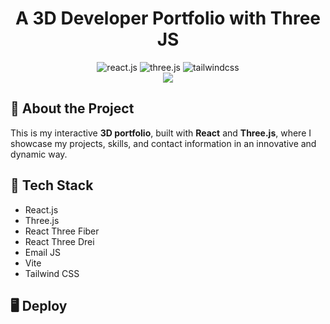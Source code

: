 # <div align="center">A 3D Developer Portfolio with Three JS</div>

<div align="center">
  <img src="https://img.shields.io/badge/-React_JS-black?style=for-the-badge&logoColor=white&logo=react&color=61DAFB" alt="react.js" />
   <img src="https://img.shields.io/badge/-Three_JS-black?style=for-the-badge&logoColor=white&logo=threedotjs&color=000000" alt="three.js" />
   <img src="https://img.shields.io/badge/-Tailwind_CSS-black?style=for-the-badge&logoColor=white&logo=tailwindcss&color=06B6D4" alt="tailwindcss" />
 </div>



<div align="center" top=20>
  <img src="https://i.imgur.com/WbapW6Z.png">
</div>

## 📌 About the Project  
This is my interactive **3D portfolio**, built with **React** and **Three.js**, where I showcase my projects, skills, and contact information in an innovative and dynamic way.


 ## <a name="tech-stack">🔧 Tech Stack</a>
 - React.js
 - Three.js
 - React Three Fiber
 -  React Three Drei
 - Email JS
 - Vite
- Tailwind CSS

## 🖥️ Deploy 

<a href="[https://www.exemplo.com](https://sam3dfolio.netlify.app)" target="_blank" rel="noopener noreferrer"></a>

